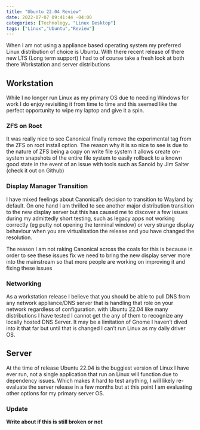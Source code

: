 ```yaml
---
title: "Ubuntu 22.04 Review"
date: 2022-07-07 09:41:44 -04:00
categories: [Technology, "Linux Desktop"]
tags: ["Linux","Ubuntu","Review"]
---
```


When I am not using a appliance based operating system my preferred Linux distribution of choice is Ubuntu. With there recent release of there new LTS (Long term support) I had to of course take a fresh look at both there Workstation and server distributions

## Workstation
While I no longer run Linux as my primary OS due to needing Windows for work I do enjoy revisiting it from time to time and this seemed like the perfect opportunity to wipe my laptop and give it a spin.

### ZFS on Root
It was really nice to see Canonical finally remove the experimental tag from the ZFS on root install option. The reason why it is so nice to see is due to the nature of ZFS being a copy on write file system it allows create on-system snapshots of the entire file system to easily rollback to a known good state in the event of an issue with tools such as Sanoid by JIm Salter (check it out on Github)

### Display Manager Transition
I have mixed feelings about Canonical’s decision to transition to Wayland by default. On one hand I am thrilled to see another major distribution transition to the new display server but this has caused me to discover a few issues during my admittedly short testing, such as legacy apps not working correctly (eg putty not opening the terminal window) or very strange display behaviour when you are virtualisation the release and you have changed the resolution.

The reason I am not raking Canonical across the coals for this is because in order to see these issues fix we need to bring the new display server more into the mainstream so that more people are working on improving it and fixing these issues

### Networking
As a workstation release I believe that you should be able to pull DNS from any network appliance/DNS server that is handling that role on your network regardless of configuration. with Ubuntu 22.04 like many distributions I have tested I cannot get the any of them to recognize any locally hosted DNS Server. It may be a limitation of Gnome I haven’t dived into it that far but until that is changed I can’t run Linux as my daily driver OS.

## Server
At the time of release Ubuntu 22.04 is the buggiest version of Linux I have ever run, not a single application that run on Linux will function due to dependency issues. Which makes it hard to test anything, I will likely re-evaluate the server release in a few months but at this point I am evaluating other options for my primary server OS.

### Update
**Write about if this is still broken or not**